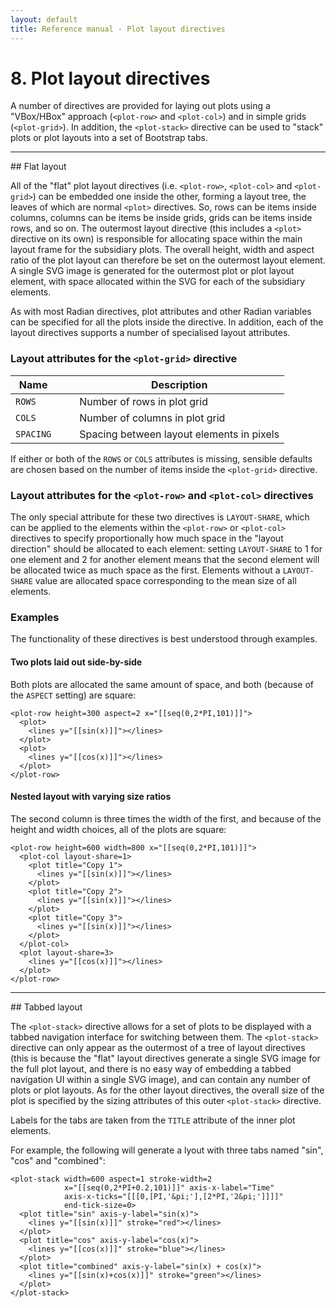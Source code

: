 ```yaml
---
layout: default
title: Reference manual - Plot layout directives
---
```


# 8. Plot layout directives

A number of directives are provided for laying out plots using a
"VBox/HBox" approach (`<plot-row>` and `<plot-col>`) and in simple
grids (`<plot-grid>`).  In addition, the `<plot-stack>` directive can
be used to "stack" plots or plot layouts into a set of Bootstrap tabs.

<hr>
## Flat layout

All of the "flat" plot layout directives (i.e. `<plot-row>`,
`<plot-col>` and `<plot-grid>`) can be embedded one inside the other,
forming a layout tree, the leaves of which are normal `<plot>`
directives.  So, rows can be items inside columns, columns can be
items be inside grids, grids can be items inside rows, and so on.  The
outermost layout directive (this includes a `<plot>` directive on its
own) is responsible for allocating space within the main layout frame
for the subsidiary plots.  The overall height, width and aspect ratio
of the plot layout can therefore be set on the outermost layout
element.  A single SVG image is generated for the outermost plot or
plot layout element, with space allocated within the SVG for each of
the subsidiary elements.

As with most Radian directives, plot attributes and other Radian
variables can be specified for all the plots inside the directive.  In
addition, each of the layout directives supports a number of
specialised layout attributes.

### Layout attributes for the `<plot-grid>` directive

|Name     |&nbsp;&nbsp;&nbsp;|Description|
|---------|-|----------------------------|
|`ROWS`   | |Number of rows in plot grid|
|`COLS`   | |Number of columns in plot grid|
|`SPACING`| |Spacing between layout elements in pixels|

If either or both of the `ROWS` or `COLS` attributes is missing,
sensible defaults are chosen based on the number of items inside the
`<plot-grid>` directive.

### Layout attributes for the `<plot-row>` and `<plot-col>` directives

The only special attribute for these two directives is `LAYOUT-SHARE`,
which can be applied to the elements within the `<plot-row>` or
`<plot-col>` directives to specify proportionally how much space in
the "layout direction" should be allocated to each element: setting
`LAYOUT-SHARE` to 1 for one element and 2 for another element means
that the second element will be allocated twice as much space as the
first.  Elements without a `LAYOUT-SHARE` value are allocated space
corresponding to the mean size of all elements.

### Examples

The functionality of these directives is best understood through
examples.

#### Two plots laid out side-by-side

Both plots are allocated the same amount of space, and both (because
of the `ASPECT` setting) are square:

~~~~ {.html}
<plot-row height=300 aspect=2 x="[[seq(0,2*PI,101)]]">
  <plot>
    <lines y="[[sin(x)]]"></lines>
  </plot>
  <plot>
    <lines y="[[cos(x)]]"></lines>
  </plot>
</plot-row>
~~~~

#### Nested layout with varying size ratios

The second column is three times the width of the first, and because
of the height and width choices, all of the plots are square:

~~~~ {.html}
<plot-row height=600 width=800 x="[[seq(0,2*PI,101)]]">
  <plot-col layout-share=1>
    <plot title="Copy 1">
      <lines y="[[sin(x)]]"></lines>
    </plot>
    <plot title="Copy 2">
      <lines y="[[sin(x)]]"></lines>
    </plot>
    <plot title="Copy 3">
      <lines y="[[sin(x)]]"></lines>
    </plot>
  </plot-col>
  <plot layout-share=3>
    <lines y="[[cos(x)]]"></lines>
  </plot>
</plot-row>
~~~~

<hr>
## Tabbed layout

The `<plot-stack>` directive allows for a set of plots to be displayed
with a tabbed navigation interface for switching between them.  The
`<plot-stack>` directive can only appear as the outermost of a tree of
layout directives (this is because the "flat" layout directives
generate a single SVG image for the full plot layout, and there is no
easy way of embedding a tabbed navigation UI within a single SVG
image), and can contain any number of plots or plot layouts.  As for
the other layout directives, the overall size of the plot is specified
by the sizing attributes of this outer `<plot-stack>` directive.

Labels for the tabs are taken from the `TITLE` attribute of the inner
plot elements.

For example, the following will generate a lyout with three tabs named
"sin", "cos" and "combined":

~~~~ {.html}
<plot-stack width=600 aspect=1 stroke-width=2
            x="[[seq(0,2*PI+0.2,101)]]" axis-x-label="Time"
            axis-x-ticks="[[[0,[PI,'&pi;'],[2*PI,'2&pi;']]]]"
            end-tick-size=0>
  <plot title="sin" axis-y-label="sin(x)">
    <lines y="[[sin(x)]]" stroke="red"></lines>
  </plot>
  <plot title="cos" axis-y-label="cos(x)">
    <lines y="[[cos(x)]]" stroke="blue"></lines>
  </plot>
  <plot title="combined" axis-y-label="sin(x) + cos(x)">
    <lines y="[[sin(x)+cos(x)]]" stroke="green"></lines>
  </plot>
</plot-stack>
~~~~

